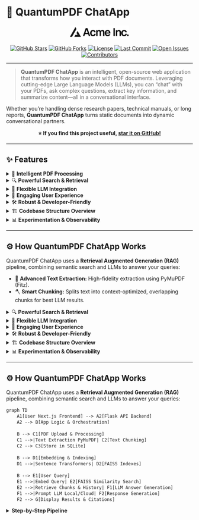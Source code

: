 # 🌌 QuantumPDF ChatApp

<p align="center">
  <img src="public/placeholder-logo.svg" width="160" alt="QuantumPDF ChatApp Logo">
</p>

<div align="center">

[![GitHub Stars](https://img.shields.io/github/stars/Kedhareswer/QuantumPDF_ChatApp?style=flat-square)](https://github.com/Kedhareswer/QuantumPDF_ChatApp/stargazers)
[![GitHub Forks](https://img.shields.io/github/forks/Kedhareswer/QuantumPDF_ChatApp?style=flat-square)](https://github.com/Kedhareswer/QuantumPDF_ChatApp/fork)
[![License](https://img.shields.io/github/license/Kedhareswer/QuantumPDF_ChatApp?style=flat-square)](LICENSE)
[![Last Commit](https://img.shields.io/github/last-commit/Kedhareswer/QuantumPDF_ChatApp?style=flat-square)](https://github.com/Kedhareswer/QuantumPDF_ChatApp/commits/main)
[![Open Issues](https://img.shields.io/github/issues/Kedhareswer/QuantumPDF_ChatApp?style=flat-square)](https://github.com/Kedhareswer/QuantumPDF_ChatApp/issues)
[![Contributors](https://img.shields.io/github/contributors/Kedhareswer/QuantumPDF_ChatApp?style=flat-square)](https://github.com/Kedhareswer/QuantumPDF_ChatApp/graphs/contributors)

</div>

---

> **QuantumPDF ChatApp** is an intelligent, open-source web application that transforms how you interact with PDF documents. Leveraging cutting-edge Large Language Models (LLMs), you can “chat” with your PDFs, ask complex questions, extract key information, and summarize content—all in a conversational interface.

Whether you’re handling dense research papers, technical manuals, or long reports, **QuantumPDF ChatApp** turns static documents into dynamic conversational partners.

<p align="center"><b>⭐️ If you find this project useful, <a href="https://github.com/Kedhareswer/QuantumPDF_ChatApp/stargazers">star it on GitHub!</a></b></p>

---

## ✨ Features

<details>
<summary>🧠 <b>Intelligent PDF Processing</b></summary>

- 📝 **Advanced Text Extraction:** High-fidelity extraction using PyMuPDF (Fitz).
- 🪓 **Smart Chunking:** Splits text into context-optimized, overlapping chunks for best LLM results.
- 🔍 **OCR Support:** Extract text from scanned documents and images within PDFs.
- 🏷️ **Metadata Extraction:** Automatically extracts document metadata and structure.
</details>

<details>
<summary>🔍 <b>Powerful Search & Retrieval</b></summary>

- **Semantic Search:** FAISS vector similarity search using Sentence Transformers.
- **Multi-Document Querying:** Upload and chat with multiple PDFs in a session.
</details>

<details>
<summary>🤖 <b>Flexible LLM Integration</b></summary>

- **Local Models:** Run Hugging Face models (e.g., DialoGPT, Zephyr, Mistral) on your hardware.
- **Cloud APIs:** Integrate with OpenAI, Google Gemini, or AIML APIs.
</details>

<details>
<summary>💬 <b>Engaging User Experience</b></summary>

- **Interactive Chat:** Next.js + React frontend for seamless conversations.
- **Source Citations:** Answers reference specific PDF chunks.
- **Document Management:** Upload, view, or remove PDFs per session.
- **Conversation History:** Context-aware responses by remembering previous turns.
- **Dark/Light Modes:** Choose your favorite theme.
</details>

<details>
<summary>🛠️ <b>Robust & Developer-Friendly</b></summary>

- **Persistent Storage:** SQLite for document metadata and text.
- **Session Management:** Organized uploads and chats by session.
- **Configurable & Extensible:** Easily add models, adjust embedding models, or swap vector DBs.
- **Health Check Endpoint:** `/health` API for monitoring.
- **Responsive Design:** Optimized for desktop and tablet.
</details>

<details>
<summary>🏗️ <b>Codebase Structure Overview</b></summary>

- **Frontend (Next.js/React):** Located primarily in `app/` (pages and Next.js API routes), `components/` (React components), and `lib/` (frontend utilities). The UI allows users to upload PDFs and interact with the chat interface.
- **Backend (Python/Flask):** The core RAG pipeline and application logic reside in `app.py`. This includes PDF text extraction (using PyMuPDF), chunking, embedding generation (with Sentence Transformers), FAISS indexing, and LLM interaction. It serves API endpoints consumed by the frontend.
- **PDF Processing Flow:**
    - The Next.js frontend captures PDF uploads and sends them to the Flask backend (`/upload` endpoint in `app.py`).
    - All significant PDF processing (extraction, chunking, embedding, indexing) occurs on this Python backend.
- **Embedding Service (`ragoon_service/`):** This directory contains a separate FastAPI application designed as a general-purpose embedding service. *Note: This service is not currently integrated into the main QuantumPDF ChatApp's RAG pipeline, which handles its embeddings directly within `app.py`.*
- **Configuration:** Key configurations for API keys are in `.env`. Model choices for LLMs are managed within `app.py` and accessible via the `/models` API.
</details>

<details>
<summary>📊 <b>Experimentation & Observability</b></summary>

- **Weights & Biases:** Track experiments and model performance (WandB).
- **Comprehensive Logging:** For debugging and monitoring.
</details>

---

## ⚙️ How QuantumPDF ChatApp Works

QuantumPDF ChatApp uses a **Retrieval Augmented Generation (RAG)** pipeline, combining semantic search and LLMs to answer your queries:

- 📝 **Advanced Text Extraction:** High-fidelity extraction using PyMuPDF (Fitz).
- 🪓 **Smart Chunking:** Splits text into context-optimized, overlapping chunks for best LLM results.
</details>

<details>
<summary>🔍 <b>Powerful Search & Retrieval</b></summary>

- **Semantic Search:** FAISS vector similarity search using Sentence Transformers.
- **Multi-Document Querying:** Upload and chat with multiple PDFs in a session.
</details>

<details>
<summary>🤖 <b>Flexible LLM Integration</b></summary>

- **Local Models:** Run Hugging Face models (e.g., DialoGPT, Zephyr, Mistral) on your hardware.
- **Cloud APIs:** Integrate with OpenAI, Google Gemini, or AIML APIs.
</details>

<details>
<summary>💬 <b>Engaging User Experience</b></summary>

- **Interactive Chat:** Next.js + React frontend for seamless conversations.
- **Source Citations:** Answers reference specific PDF chunks.
- **Document Management:** Upload, view, or remove PDFs per session.
- **Conversation History:** Context-aware responses by remembering previous turns.
- **Dark/Light Modes:** Choose your favorite theme.
</details>

<details>
<summary>🛠️ <b>Robust & Developer-Friendly</b></summary>

- **Persistent Storage:** SQLite for document metadata and text.
- **Session Management:** Organized uploads and chats by session.
- **Configurable & Extensible:** Easily add models, adjust embedding models, or swap vector DBs.
- **Health Check Endpoint:** `/health` API for monitoring.
- **Responsive Design:** Optimized for desktop and tablet.
</details>

<details>
<summary>🏗️ <b>Codebase Structure Overview</b></summary>

- **Frontend (Next.js/React):** Located primarily in `app/` (pages and Next.js API routes), `components/` (React components), and `lib/` (frontend utilities). The UI allows users to upload PDFs and interact with the chat interface.
- **Backend (Python/Flask):** The core RAG pipeline and application logic reside in `app.py`. This includes PDF text extraction (using PyMuPDF), chunking, embedding generation (with Sentence Transformers), FAISS indexing, and LLM interaction. It serves API endpoints consumed by the frontend.
- **PDF Processing Flow:**
    - The Next.js frontend captures PDF uploads and sends them to the Flask backend (`/upload` endpoint in `app.py`).
    - All significant PDF processing (extraction, chunking, embedding, indexing) occurs on this Python backend.
- **Embedding Service (`ragoon_service/`):** This directory contains a separate FastAPI application designed as a general-purpose embedding service. *Note: This service is not currently integrated into the main QuantumPDF ChatApp's RAG pipeline, which handles its embeddings directly within `app.py`.*
- **Configuration:** Key configurations for API keys are in `.env`. Model choices for LLMs are managed within `app.py` and accessible via the `/models` API.
</details>

<details>
<summary>📊 <b>Experimentation & Observability</b></summary>

- **Weights & Biases:** Track experiments and model performance (WandB).
- **Comprehensive Logging:** For debugging and monitoring.
</details>

---

## ⚙️ How QuantumPDF ChatApp Works

QuantumPDF ChatApp uses a **Retrieval Augmented Generation (RAG)** pipeline, combining semantic search and LLMs to answer your queries:

```mermaid
graph TD
    A1[User Next.js Frontend] --> A2[Flask API Backend]
    A2 --> B[App Logic & Orchestration]
    
    B --> C1[PDF Upload & Processing]
    C1 -->|Text Extraction PyMuPDF| C2[Text Chunking]
    C2 --> C3[Store in SQLite]
    
    B --> D1[Embedding & Indexing]
    D1 -->|Sentence Transformers| D2[FAISS Indexes]
    
    B --> E1[User Query]
    E1 -->|Embed Query| E2[FAISS Similarity Search]
    E2 -->|Retrieve Chunks & History| F1[LLM Answer Generation]
    F1 -->|Prompt LLM Local/Cloud| F2[Response Generation]
    F2 --> G[Display Results & Citations]

```

<details>
<summary><b>Step-by-Step Pipeline</b></summary>



<details>
<summary><b>Step-by-Step Pipeline</b></summary>

1. **Session Start:** User accesses the web UI, starting a new session.
2. **Document Upload:** Upload PDFs. Backend extracts text (PyMuPDF), chunks and stores it in SQLite.
3. **Embedding & Indexing:** Text chunks → embeddings (Sentence Transformers) → FAISS index for similarity search.
4. **Query & Retrieval:** User query is embedded & searched against FAISS index for the most relevant text.
5. **Answer Generation:** Retrieved chunks + conversation history = context for selected LLM (local/cloud).
6. **Display:** Frontend shows the answer, highlighting the cited PDF chunks.
</details>

---

## 🚀 Key Benefits

- **Ask complex questions directly to your PDFs.**
- **Get answers with cited evidence from your documents.**
- **Support for both local (privacy-first) and cloud-based models.**
- **Effortlessly manage and search across multiple PDFs in one session.**
- **Easy to extend for your own research or business use-cases.**

---

## 📦 Installation

### Prerequisites

- Python ≥ 3.8
- Node.js ≥ 16 (for Next.js frontend)
- `pip`, `git`

### Quickstart

```bash
# 1. Clone the repository
git clone https://github.com/Kedhareswer/QuantumPDF_ChatApp.git
cd QuantumPDF_ChatApp

# 2. Setup Environment Variables
cp .env.example .env
# Edit your .env file with your API keys:
# OPENAI_API_KEY=...
# GEMINI_API_KEY=...
# AIML_API_KEY=...

# 3. Backend Setup (Python)
python -m venv venv
source venv/bin/activate  # On Windows: .\venv\Scripts\activate
pip install -r requirements.txt

# 4. Frontend Setup (Next.js)
npm install        # or: pnpm install

# 5. Run the App
# In one terminal (backend):
python app.py
# In another terminal (frontend):
npm run dev        # or: pnpm run dev

# 6. Open http://localhost:3000 in your browser.
```

---

## ▶️ Usage

1. **Open the Web Interface:**  
   Go to [http://localhost:3000](http://localhost:3000).

2. **Upload PDFs:**  
   Use the "Upload PDF" button or drag-and-drop.

3. **Select LLM Model:**  
   - Choose a local or cloud-based LLM (OpenAI, Gemini, etc.).
   - Ensure API keys are set in your `.env` or the UI.

4. **Ask Questions:**  
   Type questions about your PDFs in chat.

5. **Review Answers & Sources:**  
   Answers include PDF citations.

6. **Manage Documents:**  
   Add/remove PDFs, clear chat as needed.

**Sample Questions:**
- “What is the main finding of [paper.pdf]?”
- “Summarize section 2 of [manual.pdf].”
- “Compare methodologies in [A.pdf] and [B.pdf].”

---

## 🛠️ Configuration

- **Environment Variables:**  
  Set API keys in `.env`:
  ```env
  OPENAI_API_KEY=your_openai_key
  GEMINI_API_KEY=your_gemini_key
  AIML_API_KEY=your_aiml_key
  WANDB_API_KEY=your_wandb_key
  ```

- **Model Selection:**  
  - Add/change models in `app.py` (see `/models` endpoint and `MultiDocumentRAG`).

- **Text Chunking:**  
  - Defaults: `chunk_size ≈ 500 tokens`, `overlap ≈ 50 tokens` in `chunk_text` (backend).

- **Conversation Memory:**  
  - `ConversationMemory` in `app.py` keeps the last 10 chat turns.

- **Storage:**
  - **FAISS:** In-memory, rebuilt on restart/session change.
  - **SQLite:** Persistent document/text storage in `documents.db`.

- **Switching Vector DBs:**  
  Want Pinecone, Weaviate, etc.? Update storage/retrieval logic to replace FAISS.

---

## ⚡ Performance Tips

- **RAM:** Minimum 8GB, 16GB+ recommended for local LLMs.
- **GPU:** CUDA-enabled GPU + PyTorch = much faster local LLM processing.
- **Accuracy:** Larger embedding models boost results (at cost of RAM/CPU). Enable caching for repeated queries.

---

## 🆘 Troubleshooting

- **PDF Errors:**  
    - Avoid very large or image-only (scanned) PDFs.
- **Model Issues:**  
    - Watch RAM if using local LLMs.
    - Ensure stable internet for cloud LLMs.
- **API Issues:**  
    - Double-check API keys, permissions, and rate limits.
- **Logs:**  
    - Check both Flask (backend) and Next.js (frontend) terminals for error details.

> Persistent issues? [Open an Issue!](https://github.com/Kedhareswer/QuantumPDF_ChatApp/issues) Please include logs and steps to reproduce.

---

## ➕ Extending

- **Add New Models:**  
  Update `app.py` (`/models` endpoint and `MultiDocumentRAG`), plus frontend model select UI.
- **Custom Embeddings:**  
  Swap the default embedding model (`sentence-transformers/all-MiniLM-L6-v2`) in backend code.
- **Persistent Vector DB:**  
  Swap FAISS for Pinecone, Weaviate, ChromaDB, etc. by updating storage logic.

---

## 📜 License

[GNU GPL v3.0](LICENSE)

---

## 🤝 Community & Support

- [GitHub Discussions](https://github.com/Kedhareswer/QuantumPDF_ChatApp/discussions)
- [Issues](https://github.com/Kedhareswer/QuantumPDF_ChatApp/issues)

---

<p align="center">
  <img src="https://img.shields.io/badge/QuantumPDF%20ChatApp-Made_with_%E2%9D%A4%EF%B8%8F-blueviolet?style=for-the-badge" alt="Kedhareswer Badge">
</p>
